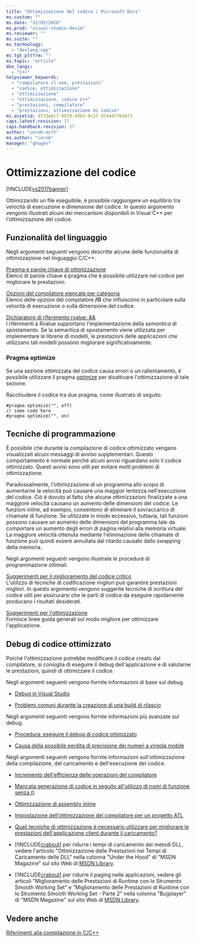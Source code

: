 ```yaml
---
title: "Ottimizzazione del codice | Microsoft Docs"
ms.custom: ""
ms.date: "12/05/2016"
ms.prod: "visual-studio-dev14"
ms.reviewer: ""
ms.suite: ""
ms.technology: 
  - "devlang-cpp"
ms.tgt_pltfrm: ""
ms.topic: "article"
dev_langs: 
  - "C++"
helpviewer_keywords: 
  - "compilatore cl.exe, prestazioni"
  - "codice, ottimizzazione"
  - "ottimizzazione"
  - "ottimizzazione, codice C++"
  - "prestazioni, compilatore"
  - "prestazioni, ottimizzazione di codice"
ms.assetid: 4f33e6c7-9870-43b3-9c2f-d7e44f764971
caps.latest.revision: 17
caps.handback.revision: 17
author: "corob-msft"
ms.author: "corob"
manager: "ghogen"
---
```

# Ottimizzazione del codice
[!INCLUDE[vs2017banner](../../assembler/inline/includes/vs2017banner.md)]

Ottimizzando un file eseguibile, è possibile raggiungere un equilibrio tra velocità di esecuzione e dimensione del codice.  In questo argomento vengono illustrati alcuni dei meccanismi disponibili in Visual C\+\+ per l'ottimizzazione del codice.  
  
## Funzionalità del linguaggio  
 Negli argomenti seguenti vengono descritte alcune delle funzionalità di ottimizzazione nel linguaggio C\/C\+\+.  
  
 [Pragma e parole chiave di ottimizzazione](../../build/reference/optimization-pragmas-and-keywords.md)  
 Elenco di parole chiave e pragma che è possibile utilizzare nel codice per migliorare le prestazioni.  
  
 [Opzioni del compilatore elencate per categoria](../../build/reference/compiler-options-listed-by-category.md)  
 Elenco delle opzioni del compilatore **\/O** che influiscono in particolare sulla velocità di esecuzione o sulla dimensione del codice.  
  
 [Dichiaratore di riferimento rvalue: &&](../../cpp/rvalue-reference-declarator-amp-amp.md)  
 I riferimenti a Rvalue supportano l'implementazione della *semantica di spostamento*.  Se la semantica di spostamento viene utilizzata per implementare le librerie di modelli, le prestazioni delle applicazioni che utilizzano tali modelli possono migliorare significativamente.  
  
### Pragma optimize  
 Se una sezione ottimizzata del codice causa errori o un rallentamento, è possibile utilizzare il pragma [optimize](../../preprocessor/optimize.md) per disattivare l'ottimizzazione di tale sezione.  
  
 Racchiudere il codice tra due pragma, come illustrato di seguito.  
  
```  
#pragma optimize("", off)  
// some code here   
#pragma optimize("", on)  
```  
  
## Tecniche di programmazione  
 È possibile che durante la compilazione di codice ottimizzato vengano visualizzati alcuni messaggi di avviso supplementari.  Questo comportamento è normale perché alcuni avvisi riguardano solo il codice ottimizzato.  Questi avvisi sono utili per evitare molti problemi di ottimizzazione.  
  
 Paradossalmente, l'ottimizzazione di un programma allo scopo di aumentarne la velocità può causare una maggior lentezza nell'esecuzione del codice.  Ciò è dovuto al fatto che alcune ottimizzazioni finalizzate a una maggiore velocità causano un aumento delle dimensioni del codice.  Le funzioni inline, ad esempio, consentono di eliminare il sovraccarico di chiamate di funzione.  Se utilizzate in modo eccessivo, tuttavia, tali funzioni possono causare un aumento delle dimensioni del programma tale da comportare un aumento degli errori di pagina relativi alla memoria virtuale.  La maggiore velocità ottenuta mediante l'eliminazione delle chiamate di funzione può quindi essere annullata dal ritardo causato dallo swapping della memoria.  
  
 Negli argomenti seguenti vengono illustrate le procedure di programmazione ottimali.  
  
 [Suggerimenti per il miglioramento del codice critico](../../build/reference/tips-for-improving-time-critical-code.md)  
 L'utilizzo di tecniche di codificazione migliori può garantire prestazioni migliori.  In questo argomento vengono suggerite tecniche di scrittura del codice utili per assicurarsi che le parti di codice da eseguire rapidamente producano i risultati desiderati.  
  
 [Suggerimenti per l'ottimizzazione](../../build/reference/optimization-best-practices.md)  
 Fornisce linee guida generali sul modo migliore per ottimizzare l'applicazione.  
  
## Debug di codice ottimizzato  
 Poiché l'ottimizzazione potrebbe modificare il codice creato dal compilatore, si consiglia di eseguire il debug dell'applicazione e di valutarne le prestazioni, quindi di ottimizzare il codice.  
  
 Negli argomenti seguenti vengono fornite informazioni di base sul debug.  
  
-   [Debug in Visual Studio](../Topic/Debugging%20in%20Visual%20Studio.md)  
  
-   [Problemi comuni durante la creazione di una build di rilascio](../../build/reference/common-problems-when-creating-a-release-build.md)  
  
 Negli argomenti seguenti vengono fornite informazioni più avanzate sul debug.  
  
-   [Procedura: eseguire il debug di codice ottimizzato](../Topic/How%20to:%20Debug%20Optimized%20Code.md)  
  
-   [Causa della possibile perdita di precisione dei numeri a virgola mobile](../../build/reference/why-floating-point-numbers-may-lose-precision.md)  
  
 Negli argomenti seguenti vengono fornite informazioni sull'ottimizzazione della compilazione, del caricamento e dell'esecuzione del codice.  
  
-   [Incremento dell'efficienza delle operazioni del compilatore](../../build/reference/improving-compiler-throughput.md)  
  
-   [Mancata generazione di codice in seguito all'utilizzo di nomi di funzione senza \(\)](../../build/reference/using-function-name-without-parens-produces-no-code.md)  
  
-   [Ottimizzazione di assembly inline](../../assembler/inline/optimizing-inline-assembly.md)  
  
-   [Impostazione dell'ottimizzazione del compilatore per un progetto ATL](../../atl/reference/specifying-compiler-optimization-for-an-atl-project.md)  
  
-   [Quali tecniche di ottimizzazione è necessario utilizzare per migliorare le prestazioni dell'applicazione client durante il caricamento?](../../build/what-optimization-techniques-should-i-use.md)  
  
-   [!INCLUDE[crabout](../../build/reference/includes/crabout_md.md)] per ridurre i tempi di caricamento dei metodi DLL, vedere l'articolo "Ottimizzazione delle Prestazioni nei Tempi di Caricamento delle DLL" nella colonna "Under the Hood" di "MSDN Magazine" sul sito Web di [MSDN Library](http://go.microsoft.com/fwlink/?linkid=556).  
  
-   [!INCLUDE[crabout](../../build/reference/includes/crabout_md.md)] per ridurre il paging nelle applicazioni, vedere gli articoli "Miglioramento delle Prestazioni di Runtime con lo Strumento Smooth Working Set" e "Miglioramento delle Prestazioni di Runtime con lo Strumento Smooth Working Set \- Parte 2" nella colonna "Bugslayer" di "MSDN Magazine" sul sito Web di [MSDN Library](http://go.microsoft.com/fwlink/?linkid=556).  
  
## Vedere anche  
 [Riferimenti alla compilazione in C\/C\+\+](../../build/reference/c-cpp-building-reference.md)